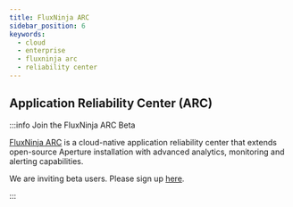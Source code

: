 ```yaml
---
title: FluxNinja ARC
sidebar_position: 6
keywords:
  - cloud
  - enterprise
  - fluxninja arc
  - reliability center
---
```


## Application Reliability Center (ARC)

:::info Join the FluxNinja ARC Beta

[FluxNinja ARC](https://www.fluxninja.com/platform) is a cloud-native
application reliability center that extends open-source Aperture installation
with advanced analytics, monitoring and alerting capabilities.

We are inviting beta users. Please sign up
[here](https://app.fluxninja.com/sign-up).

:::
